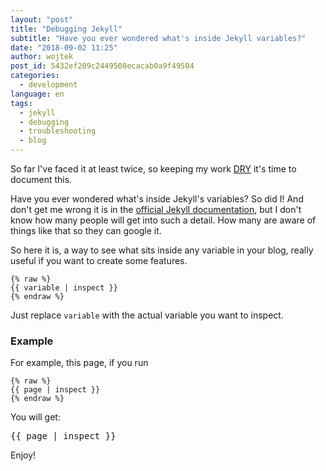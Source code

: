 ```yaml
---
layout: "post"
title: "Debugging Jekyll"
subtitle: "Have you ever wondered what's inside Jekyll variables?"
date: "2018-09-02 11:25"
author: wojtek
post_id: 5432ef209c2449508ecacab0a9f49504
categories: 
  - development
language: en
tags:
  - jekyll
  - debugging
  - troubleshooting
  - blog
---
```


So far I've faced it at least twice, so keeping my work [DRY](https://en.wikipedia.org/wiki/Don%27t_repeat_yourself) it's time to document this.

Have you ever wondered what's inside Jekyll's variables? So did I! And don't get me wrong it is in the [official Jekyll documentation](https://jekyllrb.com/docs/liquid/filters/), but I don't know how many people will get into such a detail. How many are aware of things like that so they can google it.

So here it is, a way to see what sits inside any variable in your blog, really useful if you want to create some features.

```liquid
{% raw %}
{{ variable | inspect }}
{% endraw %}
```

Just replace `variable` with the actual variable you want to inspect.

### Example

For example, this page, if you run

```liquid
{% raw %}
{{ page | inspect }}
{% endraw %}
```

You will get:

<pre>
{{ page | inspect }}
</pre>

Enjoy!
